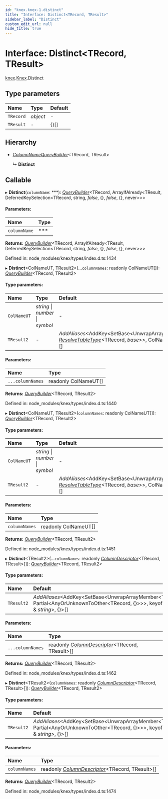 ```yaml
---
id: "knex.knex-1.distinct"
title: "Interface: Distinct<TRecord, TResult>"
sidebar_label: "Distinct"
custom_edit_url: null
hide_title: true
---
```


# Interface: Distinct<TRecord, TResult\>

[knex](../modules/knex.md).[Knex](../modules/knex.knex-1.md).Distinct

## Type parameters

Name | Type | Default |
:------ | :------ | :------ |
`TRecord` | *object* | - |
`TResult` | - | {}[] |

## Hierarchy

* [*ColumnNameQueryBuilder*](knex.knex-1.columnnamequerybuilder.md)<TRecord, TResult\>

  ↳ **Distinct**

## Callable

▸ **Distinct**(`columnName`: ***): [*QueryBuilder*](../classes/knex.knex-1.querybuilder.md)<TRecord, ArrayIfAlready<TResult, DeferredKeySelection<TRecord, string, *false*, {}, *false*, {}, never\>\>\>

#### Parameters:

Name | Type |
:------ | :------ |
`columnName` | *** |

**Returns:** [*QueryBuilder*](../classes/knex.knex-1.querybuilder.md)<TRecord, ArrayIfAlready<TResult, DeferredKeySelection<TRecord, string, *false*, {}, *false*, {}, never\>\>\>

Defined in: node_modules/knex/types/index.d.ts:1434

▸ **Distinct**<ColNameUT, TResult2\>(...`columnNames`: readonly ColNameUT[]): [*QueryBuilder*](../classes/knex.knex-1.querybuilder.md)<TRecord, TResult2\>

#### Type parameters:

Name | Type | Default |
:------ | :------ | :------ |
`ColNameUT` | *string* \| *number* \| *symbol* | - |
`TResult2` | - | *AddAliases*<AddKey<SetBase<UnwrapArrayMember<TResult\>, [*ResolveTableType*](../modules/knex.knex-1.md#resolvetabletype)<TRecord, *base*\>\>, ColNameUT & *string*\>, {}\>[] |

#### Parameters:

Name | Type |
:------ | :------ |
`...columnNames` | readonly ColNameUT[] |

**Returns:** [*QueryBuilder*](../classes/knex.knex-1.querybuilder.md)<TRecord, TResult2\>

Defined in: node_modules/knex/types/index.d.ts:1440

▸ **Distinct**<ColNameUT, TResult2\>(`columnNames`: readonly ColNameUT[]): [*QueryBuilder*](../classes/knex.knex-1.querybuilder.md)<TRecord, TResult2\>

#### Type parameters:

Name | Type | Default |
:------ | :------ | :------ |
`ColNameUT` | *string* \| *number* \| *symbol* | - |
`TResult2` | - | *AddAliases*<AddKey<SetBase<UnwrapArrayMember<TResult\>, [*ResolveTableType*](../modules/knex.knex-1.md#resolvetabletype)<TRecord, *base*\>\>, ColNameUT & *string*\>, {}\>[] |

#### Parameters:

Name | Type |
:------ | :------ |
`columnNames` | readonly ColNameUT[] |

**Returns:** [*QueryBuilder*](../classes/knex.knex-1.querybuilder.md)<TRecord, TResult2\>

Defined in: node_modules/knex/types/index.d.ts:1451

▸ **Distinct**<TResult2\>(...`columnNames`: readonly [*ColumnDescriptor*](../modules/knex.knex-1.md#columndescriptor)<TRecord, TResult\>[]): [*QueryBuilder*](../classes/knex.knex-1.querybuilder.md)<TRecord, TResult2\>

#### Type parameters:

Name | Default |
:------ | :------ |
`TResult2` | *AddAliases*<AddKey<SetBase<UnwrapArrayMember<TResult\>, Partial<AnyOrUnknownToOther<TRecord, {}\>\>\>, keyof TRecord & *string*\>, {}\>[] |

#### Parameters:

Name | Type |
:------ | :------ |
`...columnNames` | readonly [*ColumnDescriptor*](../modules/knex.knex-1.md#columndescriptor)<TRecord, TResult\>[] |

**Returns:** [*QueryBuilder*](../classes/knex.knex-1.querybuilder.md)<TRecord, TResult2\>

Defined in: node_modules/knex/types/index.d.ts:1462

▸ **Distinct**<TResult2\>(`columnNames`: readonly [*ColumnDescriptor*](../modules/knex.knex-1.md#columndescriptor)<TRecord, TResult\>[]): [*QueryBuilder*](../classes/knex.knex-1.querybuilder.md)<TRecord, TResult2\>

#### Type parameters:

Name | Default |
:------ | :------ |
`TResult2` | *AddAliases*<AddKey<SetBase<UnwrapArrayMember<TResult\>, Partial<AnyOrUnknownToOther<TRecord, {}\>\>\>, keyof TRecord & *string*\>, {}\>[] |

#### Parameters:

Name | Type |
:------ | :------ |
`columnNames` | readonly [*ColumnDescriptor*](../modules/knex.knex-1.md#columndescriptor)<TRecord, TResult\>[] |

**Returns:** [*QueryBuilder*](../classes/knex.knex-1.querybuilder.md)<TRecord, TResult2\>

Defined in: node_modules/knex/types/index.d.ts:1474

